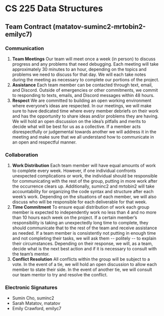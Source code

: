 # CS 225 Data Structures
## Team Contract (matatov-suminc2-mrtobin2-emilyc7)
### Communication
1. **Team Meetings** Our team will meet once a week (in person) to discuss progress and any problems that need debugging. Each meeting will take approximately 30 minutes to an hour, depending on the topics and problems we need to discuss for that day. We will each take notes during the meeting as necessary to complete our portions of the project.
2. **Assistance** Each team member can be contacted through text, email, and Discord. Outside of emergencies or other commitments, we commit to responding to texts, emails, and Discord messages within 48 hours.
3. **Respect** We are committed to building an open working environment where everyone’s ideas are respected. In our meetings, we will make sure to have dedicated time where every member debriefs on their work and has the opportunity to share ideas and/or problems they are having. We will hold an open discussion on the idea’s pitfalls and merits to decide what will be best for us as a collective. If a member acts disrespectfully or judgemental towards another we will address it in the meeting and make sure that we all understand how to communicate in an open and respectful manner.
### Collaboration
1. **Work Distribution** Each team member will have equal amounts of work to complete every week. However, if one individual confronts unexpected complications or work, the individual should be responsible for communicating with the rest of the group, putting in more work after the occurrence clears up. Additionally, suminc2 and mrtobin2 will take accountability for organizing the code syntax and structure after each week’s work. Depending on the situations of each member, we will also discuss who will be responsible for each deliverable for that week.
2. **Time Commitment** To ensure equal distribution of work each group member is expected to independently work no less than 4 and no more than 10 hours each week on the project. If a certain member’s responsibility is taking an unexpectedly long time to complete, they should communicate that to the rest of the team and receive assistance as needed. If a team member is consistently not putting in enough time and not completing their tasks, we will ask them -- politely -- to explain their circumstances. Depending on their response, we will, as a team, decide what is the next best action and if it is necessary to consult with the team’s mentor.
3. **Conflict Resolution** All conflicts within the group will be subject to a vote. In the event of a tie, we will hold an open discussion to allow each member to state their side. In the event of another tie, we will consult our team mentor to try and resolve the conflict.
### Electronic Signatures
* Sumin Cho, suminc2
* Sarah Matatov, matatov
* Emily Crawford, emilyc7
